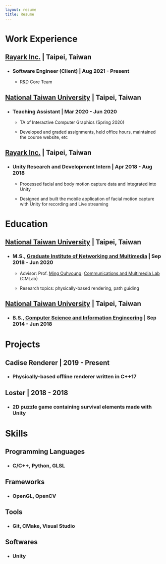 ```yaml
---
layout: resume
title: Resume
---
```


# Work Experience
## [Rayark Inc.](https://www.rayark.com/en/) | Taipei, Taiwan
- ### Software Engineer (Client) | Aug 2021 - Present
    - R&D Core Team

## [National Taiwan University](https://www.ntu.edu.tw/english/) | Taipei, Taiwan
- ### Teaching Assistant | Mar 2020 - Jun 2020
    - TA of Interactive Computer Graphics (Spring 2020)

    - Developed and graded assignments, held office hours, maintained the course website, etc

## [Rayark Inc.](https://www.rayark.com/en/) | Taipei, Taiwan
- ### Unity Research and Development Intern | Apr 2018 - Aug 2018
    - Processed facial and body motion capture data and integrated into Unity

    - Designed and built the mobile application of facial motion capture with Unity for recording and Live streaming


# Education
## [National Taiwan University](https://www.ntu.edu.tw/english/) | Taipei, Taiwan
- ### M.S., [Graduate Institute of Networking and Multimedia](https://www.inm.ntu.edu.tw/main.php) | Sep 2018 - Jun 2020
    - Advisor: Prof. [Ming Ouhyoung](https://www.csie.ntu.edu.tw/~ming/); [Communications and Multimedia Lab](http://www.cmlab.csie.ntu.edu.tw/new_cml_website/index.php) (CMLab)

    - Research topics: physically-based rendering, path guiding

## [National Taiwan University](https://www.ntu.edu.tw/english/) | Taipei, Taiwan
- ### B.S., [Computer Science and Information Engineering](https://www.csie.ntu.edu.tw/) | Sep 2014 - Jun 2018


# Projects
## Cadise Renderer | 2019 - Present
- ### Physically-based offline renderer written in C++17

## Loster | 2018 - 2018
- ### 2D puzzle game containing survival elements made with Unity


# Skills
## Programming Languages
- ### C/C++, Python, GLSL

## Frameworks
- ### OpenGL, OpenCV

## Tools
- ### Git, CMake, Visual Studio

## Softwares
- ### Unity